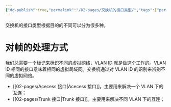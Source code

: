 ```yaml
---
{"dg-publish":true,"permalink":"/02-pages/交换机的接口类型/","tags":["personal/blog","network/数据链路层"]}
---
```


交换机的接口类型根据目的的不同可以分为很多种。
# 对帧的处理方式
我们总需要一个标记来标识不同的虚拟网络，VLAN ID 就是做这个工作的。VLAN ID 相同的接口意味着相同的虚拟局域网。交换机通过对 VLAN ID 的识别来辨别不同的虚拟网络。
- [[02-pages/Acecess 接口\|Acecess 接口]]。主要用来解决一个 VLAN 下的互连；
- [[02-pages/Trunk 接口\|Trunk 接口]]。主要用来解决不同 VLAN 下的互连；